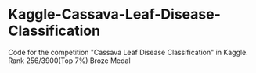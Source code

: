 # Kaggle-Cassava-Leaf-Disease-Classification
Code for the competition "Cassava Leaf Disease Classification" in Kaggle. Rank 256/3900(Top 7%) Broze Medal
